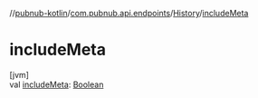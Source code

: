 //[pubnub-kotlin](../../../index.md)/[com.pubnub.api.endpoints](../index.md)/[History](index.md)/[includeMeta](include-meta.md)

# includeMeta

[jvm]\
val [includeMeta](include-meta.md): [Boolean](https://kotlinlang.org/api/latest/jvm/stdlib/kotlin/-boolean/index.html)
